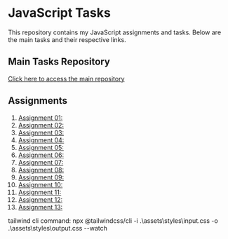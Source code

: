 # JavaScript Tasks

This repository contains my JavaScript assignments and tasks. Below are the main tasks and their respective links.

## Main Tasks Repository

[Click here to access the main repository](https://github.com/StriK3r007/smit-js-tasks)

## Assignments

1. [Assignment 01: ](https://strik3r007.github.io/smit-js-tasks/assets/js-assignments/assignment_01/assignment_01.html)
2. [Assignment 02: ](https://strik3r007.github.io/smit-js-tasks/assets/js-assignments/assignment_02/assignment_02.html)
3. [Assignment 03: ](https://strik3r007.github.io/smit-js-tasks/assets/js-assignments/assignment_03/assignment_03.html)
4. [Assignment 04: ](https://strik3r007.github.io/smit-js-tasks/assets/js-assignments/assignment_04/assignment_04.html)
5. [Assignment 05: ](https://strik3r007.github.io/smit-js-tasks/assets/js-assignments/assignment_05/assignment_05.html)
6. [Assignment 06: ](https://strik3r007.github.io/smit-js-tasks/assets/js-assignments/assignment_06/assignment_06.html)
7. [Assignment 07: ](https://strik3r007.github.io/smit-js-tasks/assets/js-assignments/assignment_07/assignment_07.html)
8. [Assignment 08: ](https://strik3r007.github.io/smit-js-tasks/assets/js-assignments/assignment_08/assignment_08.html)
9. [Assignment 09: ](https://strik3r007.github.io/smit-js-tasks/assets/js-assignments/assignment_09/assignment_09.html)
10. [Assignment 10: ](https://strik3r007.github.io/smit-js-tasks/assets/js-assignments/assignment_10/assignment_10.html)
11. [Assignment 11: ](https://strik3r007.github.io/smit-js-tasks/assets/js-assignments/assignment_11/assignment_11.html)
12. [Assignment 12: ](https://strik3r007.github.io/smit-js-tasks/assets/js-assignments/assignment_12/assignment_12.html)
13. [Assignment 13: ](https://strik3r007.github.io/smit-js-tasks/assets/js-assignments/assignment_13/assignment_13.html)




 tailwind cli command: npx @tailwindcss/cli -i .\assets\styles\input.css -o .\assets\styles\output.css --watch